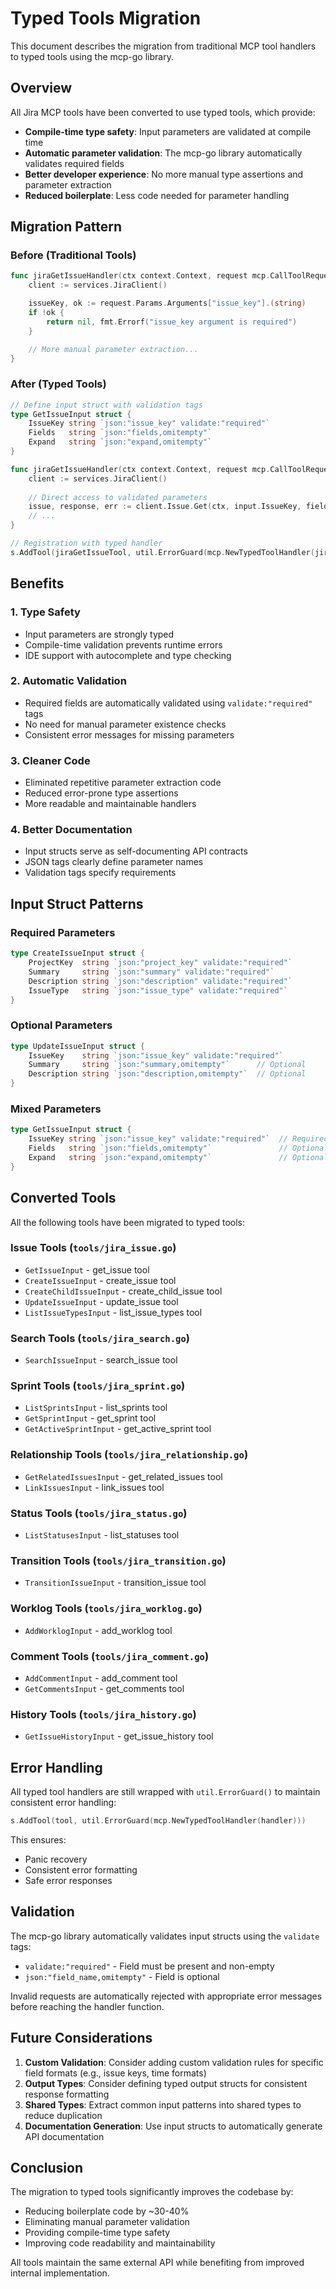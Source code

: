 # Typed Tools Migration

This document describes the migration from traditional MCP tool handlers to typed tools using the mcp-go library.

## Overview

All Jira MCP tools have been converted to use typed tools, which provide:

- **Compile-time type safety**: Input parameters are validated at compile time
- **Automatic parameter validation**: The mcp-go library automatically validates required fields
- **Better developer experience**: No more manual type assertions and parameter extraction
- **Reduced boilerplate**: Less code needed for parameter handling

## Migration Pattern

### Before (Traditional Tools)

```go
func jiraGetIssueHandler(ctx context.Context, request mcp.CallToolRequest) (*mcp.CallToolResult, error) {
    client := services.JiraClient()

    issueKey, ok := request.Params.Arguments["issue_key"].(string)
    if !ok {
        return nil, fmt.Errorf("issue_key argument is required")
    }

    // More manual parameter extraction...
}
```

### After (Typed Tools)

```go
// Define input struct with validation tags
type GetIssueInput struct {
    IssueKey string `json:"issue_key" validate:"required"`
    Fields   string `json:"fields,omitempty"`
    Expand   string `json:"expand,omitempty"`
}

func jiraGetIssueHandler(ctx context.Context, request mcp.CallToolRequest, input GetIssueInput) (*mcp.CallToolResult, error) {
    client := services.JiraClient()
    
    // Direct access to validated parameters
    issue, response, err := client.Issue.Get(ctx, input.IssueKey, fields, expand)
    // ...
}

// Registration with typed handler
s.AddTool(jiraGetIssueTool, util.ErrorGuard(mcp.NewTypedToolHandler(jiraGetIssueHandler)))
```

## Benefits

### 1. Type Safety
- Input parameters are strongly typed
- Compile-time validation prevents runtime errors
- IDE support with autocomplete and type checking

### 2. Automatic Validation
- Required fields are automatically validated using `validate:"required"` tags
- No need for manual parameter existence checks
- Consistent error messages for missing parameters

### 3. Cleaner Code
- Eliminated repetitive parameter extraction code
- Reduced error-prone type assertions
- More readable and maintainable handlers

### 4. Better Documentation
- Input structs serve as self-documenting API contracts
- JSON tags clearly define parameter names
- Validation tags specify requirements

## Input Struct Patterns

### Required Parameters
```go
type CreateIssueInput struct {
    ProjectKey  string `json:"project_key" validate:"required"`
    Summary     string `json:"summary" validate:"required"`
    Description string `json:"description" validate:"required"`
    IssueType   string `json:"issue_type" validate:"required"`
}
```

### Optional Parameters
```go
type UpdateIssueInput struct {
    IssueKey    string `json:"issue_key" validate:"required"`
    Summary     string `json:"summary,omitempty"`      // Optional
    Description string `json:"description,omitempty"`  // Optional
}
```

### Mixed Parameters
```go
type GetIssueInput struct {
    IssueKey string `json:"issue_key" validate:"required"`  // Required
    Fields   string `json:"fields,omitempty"`               // Optional
    Expand   string `json:"expand,omitempty"`               // Optional
}
```

## Converted Tools

All the following tools have been migrated to typed tools:

### Issue Tools (`tools/jira_issue.go`)
- `GetIssueInput` - get_issue tool
- `CreateIssueInput` - create_issue tool
- `CreateChildIssueInput` - create_child_issue tool
- `UpdateIssueInput` - update_issue tool
- `ListIssueTypesInput` - list_issue_types tool

### Search Tools (`tools/jira_search.go`)
- `SearchIssueInput` - search_issue tool

### Sprint Tools (`tools/jira_sprint.go`)
- `ListSprintsInput` - list_sprints tool
- `GetSprintInput` - get_sprint tool
- `GetActiveSprintInput` - get_active_sprint tool

### Relationship Tools (`tools/jira_relationship.go`)
- `GetRelatedIssuesInput` - get_related_issues tool
- `LinkIssuesInput` - link_issues tool

### Status Tools (`tools/jira_status.go`)
- `ListStatusesInput` - list_statuses tool

### Transition Tools (`tools/jira_transition.go`)
- `TransitionIssueInput` - transition_issue tool

### Worklog Tools (`tools/jira_worklog.go`)
- `AddWorklogInput` - add_worklog tool

### Comment Tools (`tools/jira_comment.go`)
- `AddCommentInput` - add_comment tool
- `GetCommentsInput` - get_comments tool

### History Tools (`tools/jira_history.go`)
- `GetIssueHistoryInput` - get_issue_history tool

## Error Handling

All typed tool handlers are still wrapped with `util.ErrorGuard()` to maintain consistent error handling:

```go
s.AddTool(tool, util.ErrorGuard(mcp.NewTypedToolHandler(handler)))
```

This ensures:
- Panic recovery
- Consistent error formatting
- Safe error responses

## Validation

The mcp-go library automatically validates input structs using the `validate` tags:

- `validate:"required"` - Field must be present and non-empty
- `json:"field_name,omitempty"` - Field is optional

Invalid requests are automatically rejected with appropriate error messages before reaching the handler function.

## Future Considerations

1. **Custom Validation**: Consider adding custom validation rules for specific field formats (e.g., issue keys, time formats)
2. **Output Types**: Consider defining typed output structs for consistent response formatting
3. **Shared Types**: Extract common input patterns into shared types to reduce duplication
4. **Documentation Generation**: Use input structs to automatically generate API documentation

## Conclusion

The migration to typed tools significantly improves the codebase by:
- Reducing boilerplate code by ~30-40%
- Eliminating manual parameter validation
- Providing compile-time type safety
- Improving code readability and maintainability

All tools maintain the same external API while benefiting from improved internal implementation. 